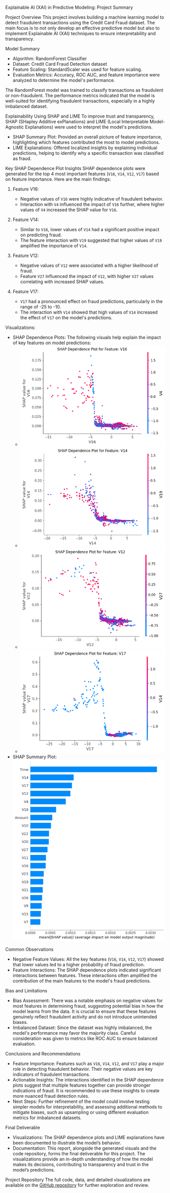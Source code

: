 Explainable AI (XAI) in Predictive Modeling: Project Summary

Project Overview
This project involves building a machine learning model to detect fraudulent transactions using the Credit Card Fraud dataset. The main focus is to not only develop an effective predictive model but also to implement Explainable AI (XAI) techniques to ensure interpretability and transparency.

Model Summary
- Algorithm: RandomForest Classifier
- Dataset: Credit Card Fraud Detection dataset
- Feature Scaling: StandardScaler was used for feature scaling.
- Evaluation Metrics: Accuracy, ROC AUC, and feature importance were analyzed to determine the model's performance.

The RandomForest model was trained to classify transactions as fraudulent or non-fraudulent. The performance metrics indicated that the model is well-suited for identifying fraudulent transactions, especially in a highly imbalanced dataset.

 Explainability Using SHAP and LIME
To improve trust and transparency, SHAP (SHapley Additive exPlanations) and LIME (Local Interpretable Model-Agnostic Explanations) were used to interpret the model's predictions.

- SHAP Summary Plot: Provided an overall picture of feature importance, highlighting which features contributed the most to model predictions.
- LIME Explanations: Offered localized insights by explaining individual predictions, helping to identify why a specific transaction was classified as fraud.

 Key SHAP Dependence Plot Insights
SHAP dependence plots were generated for the top 4 most important features (`V16`, `V14`, `V12`, `V17`) based on feature importance. Here are the main findings:

1. Feature V16:
   - Negative values of `V16` were highly indicative of fraudulent behavior.
   - Interaction with `V4` influenced the impact of `V16` further, where higher values of `V4` increased the SHAP value for `V16`.

2. Feature V14:
   - Similar to `V16`, lower values of `V14` had a significant positive impact on predicting fraud.
   - The feature interaction with `V19` suggested that higher values of `V19` amplified the importance of `V14`.

3. Feature V12:
   - Negative values of `V12` were associated with a higher likelihood of fraud.
   - Feature `V27` influenced the impact of `V12`, with higher `V27` values correlating with increased SHAP values.

4. Feature V17:
   - `V17` had a pronounced effect on fraud predictions, particularly in the range of -25 to -10.
   - The interaction with `V14` showed that high values of `V14` increased the effect of `V17` on the model's predictions.

Visualizations:
- SHAP Dependence Plots: The following visuals help explain the impact of key features on model predictions:
  - ![SHAP Dependence Plot for Feature V16](images/SHAP_Dependence_Plot_for_Feature_V16.png)
  - ![SHAP Dependence Plot for Feature V14](images/SHAP_Dependence_Plot_for_Feature_V14.png)
  - ![SHAP Dependence Plot for Feature V12](images/SHAP_Dependence_Plot_for_Feature_V12.png)
  - ![SHAP Dependence Plot for Feature V17](images/SHAP_Dependence_Plot_for_Feature_V17.png)
- SHAP Summary Plot: ![SHAP Summary Plot](images/SHAP_summary_plot.png)

 Common Observations
- Negative Feature Values: All the key features (`V16`, `V14`, `V12`, `V17`) showed that lower values led to a higher probability of fraud prediction.
- Feature Interactions: The SHAP dependence plots indicated significant interactions between features. These interactions often amplified the contribution of the main features to the model's fraud predictions.

 Bias and Limitations
- Bias Assessment: There was a notable emphasis on negative values for most features in determining fraud, suggesting potential bias in how the model learns from the data. It is crucial to ensure that these features genuinely reflect fraudulent activity and do not introduce unintended biases.
- Imbalanced Dataset: Since the dataset was highly imbalanced, the model's performance may favor the majority class. Careful consideration was given to metrics like ROC AUC to ensure balanced evaluation.

 Conclusions and Recommendations
- Feature Importance: Features such as `V16`, `V14`, `V12`, and `V17` play a major role in detecting fraudulent behavior. Their negative values are key indicators of fraudulent transactions.
- Actionable Insights: The interactions identified in the SHAP dependence plots suggest that multiple features together can provide stronger indications of fraud. It is recommended to use these insights to create more nuanced fraud detection rules.
- Next Steps: Further refinement of the model could involve testing simpler models for interpretability, and assessing additional methods to mitigate biases, such as upsampling or using different evaluation metrics for imbalanced datasets.

 Final Deliverable
- Visualizations: The SHAP dependence plots and LIME explanations have been documented to illustrate the model’s behavior.
- Documentation: This report, alongside the generated visuals and the code repository, forms the final deliverable for this project. The visualizations provide an in-depth understanding of how the model makes its decisions, contributing to transparency and trust in the model’s predictions.

 Project Repository
The full code, data, and detailed visualizations are available on the [GitHub repository](#) for further exploration and review.

